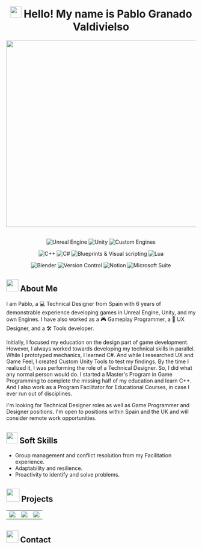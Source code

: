 # <div align="center"><img src="https://media.giphy.com/media/v1.Y2lkPTc5MGI3NjExOTVpM2lrdjB4cmIxdnc4cXJ5cWhwdHphNm5qcXVvbm4wYjU3MW1jdyZlcD12MV9naWZzX3NlYXJjaCZjdD1n/tFSqMSMnzPRTAdvKyr/giphy.gif" width="30"> Hello! My name is Pablo Granado Valdivielso</div>

<div align="center">
  <a href="https://pgv200080.wixsite.com/pablogvportfolio">
    <img width="1584" height="495" alt="PortfolioThumbnail_3" src="https://github.com/user-attachments/assets/0f614055-c816-4f76-adf2-9735afd525a7" />
  </a>
<br></br>
  <p align="center">
    <img alt="Unreal Engine" src="https://img.shields.io/badge/Unreal_Engine-111111?style=for-the-badge&logo=UnrealEngine&labelColor=000000&color=424874">
    <img alt="Unity" src="https://img.shields.io/badge/Unity-111111?style=for-the-badge&logo=Unity&labelColor=000000&color=A6B1E1">
    <img alt="Custom Engines" src="https://img.shields.io/badge/Custom_Engines-111111?style=for-the-badge&logo=C%2B%2B&labelColor=000000&color=DCD6F7">
  </p>
  <p align="center">
    <img alt="C++" src="https://img.shields.io/badge/C%2B%2B-111111?style=for-the-badge&logo=C%2B%2B&labelColor=000000&color=FF9A00">
    <img alt="C#" src="https://img.shields.io/badge/C%23-111111?style=for-the-badge&logo=C&labelColor=000000&color=E9A319">
    <img alt="Blueprints & Visual scripting" src="https://img.shields.io/badge/Blueprints_%26_Visual_Scripting-111111?style=for-the-badge&logo=UnrealEngine&labelColor=000000&color=FAD691">
    <img alt="Lua" src="https://img.shields.io/badge/Lua-111111?style=for-the-badge&logo=Lua&labelColor=000000&color=FAD59A">
  </p>
  <p align="center">
    <img alt="Blender" src="https://img.shields.io/badge/Blender-111111?style=for-the-badge&logo=Blender&logoColor=ffffff&labelColor=000000&color=FF8383">
    <img alt="Version Control" src="https://img.shields.io/badge/Version_Control-111111?style=for-the-badge&logo=Git&logoColor=ffffff&labelColor=000000&color=FF9292">
    <img alt="Notion" src="https://img.shields.io/badge/Notion-111111?style=for-the-badge&logo=Notion&logoColor=ffffff&labelColor=000000&color=FFB4B4">
    <img alt="Microsoft Suite" src="https://img.shields.io/badge/Microsoft_Suite-111111?style=for-the-badge&logo=GoogleDocs&logoColor=ffffff&labelColor=000000&color=E5BEB5">
  </p>
</div>

## <img src="https://media.giphy.com/media/v1.Y2lkPTc5MGI3NjExNWlxcnZ6dGpqMjdxbG1sOTFwajJ3a3oybHZxdG9pODh5YzF0bzBpNCZlcD12MV9zdGlja2Vyc19zZWFyY2gmY3Q9cw/NS0bXSSo8nIFbDDSb5/giphy.gif" width="32"> About Me
I am Pablo, a 💻 Technical Designer from Spain with 6 years of demonstrable experience developing games in Unreal Engine, Unity, and my own Engines. I have also worked as a 🎮 Gameplay Programmer, a 📝 UX Designer, and a 🛠️ Tools developer.

Initially, I focused my education on the design part of game development. However, I always worked towards developing my technical skills in parallel. While I prototyped mechanics, I learned C#. And while I researched UX and Game Feel, I created Custom Unity Tools to test my findings. By the time I realized it, I was performing the role of a Technical Designer. So, I did what any normal person would do. I started a Master's Program in Game Programming to complete the missing half of my education and learn C++. And I also work as a Program Facilitator for Educational Courses, in case I ever run out of disciplines.

I'm looking for Technical Designer roles as well as Game Programmer and Designer positions. I'm open to positions within Spain and the UK and will consider remote work opportunities.

## <img src="https://media.giphy.com/media/v1.Y2lkPWVjZjA1ZTQ3dno0Y2IwM3ZhMmlzaGczMWNnaHVvMTUxMnU5dDRhOGRhbWRtZXozdCZlcD12MV9zdGlja2Vyc19zZWFyY2gmY3Q9cw/dNMGZVSfkSFn7NDC3F/giphy.gif" width="30"> Soft Skills
- Group management and conflict resolution from my Facilitation experience.
- Adaptability and resilience.
- Proactivity to identify and solve problems.

<!-- COMMENTED DEMO REEL SECTION
## <img src="https://media.giphy.com/media/v1.Y2lkPTc5MGI3NjExazAzcWhtdjF5bmZoOWxxMGNvMzQ4Y24ydDNwNmN3YTBvejFleWxhayZlcD12MV9zdGlja2Vyc19zZWFyY2gmY3Q9cw/l0HlPruAeiEvswow0/giphy.gif" width="35"> Demo Reel
-->

## <img src="https://media.giphy.com/media/v1.Y2lkPWVjZjA1ZTQ3YmhvdHhsdmszZGIwcTdhaGIwZTVhamk3cWV6eGtyaTMyYnF5ZDh0bCZlcD12MV9zdGlja2Vyc19zZWFyY2gmY3Q9cw/vtHAUZXA5TJ5YPrERy/giphy.gif" width="35"> Projects
<table style="width:100%">
  <tr>
    <td>
	    <a href="https://github.com/Veguista/WFC_Tool_Showcase">
        <img src="https://github.com/user-attachments/assets/7fbbbbc5-234e-4b7e-93dd-0b84b82271aa">
	    </a>
      <!--<strong><a href="https://github.com/Veguista/WFC_Tool_Showcase">Wave Function Collapse Tool</a></strong>-->
    </td>
    <td align="center">
	    <a href="https://pgv200080.wixsite.com/pablogvportfolio">
  		  <img src="https://github.com/user-attachments/assets/0ba8ee26-09ac-4525-a680-510244c810a0">
	    </a>
	    <!--<strong><a href="https://pgv200080.wixsite.com/pablogvportfolio">Technical Design Portfolio</a></strong>-->
	  </td>
    <td align="center">
	    <a href="https://github.com/Veguista/Easing-Toolkit-Package/tree/main">
  		  <img src="https://github.com/user-attachments/assets/53aa0e61-dd24-4ef4-ad96-b70753d6b854">
	    </a>
	    <!--<strong><a href="https://github.com/Veguista/Easing-Toolkit-Package/tree/main">Easing Toolkit</a></strong>-->
	  </td>
  </tr>
</table>

## <img src="https://media.giphy.com/media/v1.Y2lkPTc5MGI3NjExYzk3aG02b2NzNHZseWp5dTEwMjBocXp4bWVrOTJzd3NpMWlmbnBncyZlcD12MV9zdGlja2Vyc19zZWFyY2gmY3Q9cw/k3BaWknGtoURRum0hJ/giphy.gif" width="32"> Contact
<div align="center">
  
</div>
